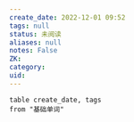 ```yaml
---
create_date: 2022-12-01 09:52
tags: null
status: 未阅读 
aliases: null
notes: False
ZK: 
category: 
uid: 
---
```


```dataview
table create_date, tags
from "基础单词"
```